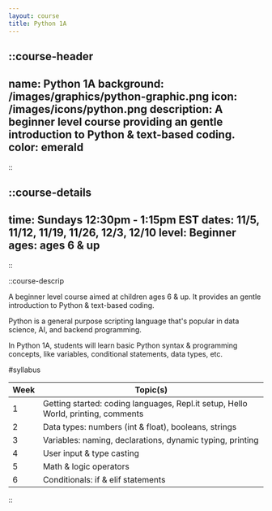 ```yaml
---
layout: course
title: Python 1A
---
```

::course-header
---
name: Python 1A
background: /images/graphics/python-graphic.png
icon: /images/icons/python.png
description: A beginner level course providing an gentle introduction to Python & text-based coding.
color: emerald
---
::


::course-details
---
time: Sundays 12:30pm - 1:15pm EST
dates: 11/5, 11/12, 11/19, 11/26, 12/3, 12/10
level: Beginner
ages: ages 6 & up
---
::

::course-descrip

A beginner level course aimed at children ages 6 & up. It provides an gentle introduction to Python & text-based coding.

Python is a general purpose scripting language that's popular in data science, AI, and backend programming.

In Python 1A, students will learn basic Python syntax & programming concepts, like variables, conditional statements, data types, etc.

#syllabus

| Week | Topic(s)                                                                          |
|------|-----------------------------------------------------------------------------------|
| 1    | Getting started: coding languages, Repl.it setup, Hello World, printing, comments |
| 2    | Data types: numbers (int & float), booleans, strings                              |
| 3    | Variables: naming, declarations, dynamic typing, printing                         |
| 4    | User input & type casting                                                         |
| 5    | Math & logic operators                                                            |
| 6    | Conditionals: if & elif statements                                                |
::
